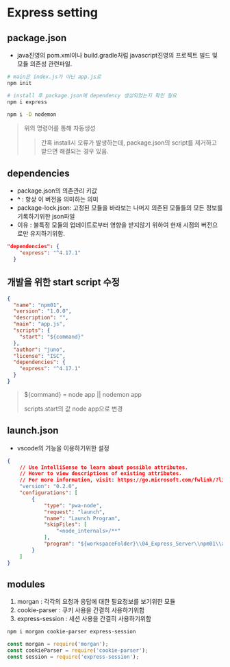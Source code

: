 # Express setting

## package.json
- java진영의 pom.xml이나 build.gradle처럼 javascript진영의 프로젝트 빌드 및 모듈 의존성 관련파일.
```bash
# main은 index.js가 아닌 app.js로
npm init

# install 후 package.json에 dependency 생성되었는지 확인 필요
npm i express

npm i -D nodemon
```
> 위의 명령어를 통해 자동생성
>> 간혹 install시 오류가 발생하는데, package.json의 script를 제거하고 받으면 해결되는 경우 있음.

## dependencies
- package.json의 의존관리 키값
- __^__ : 항상 이 버전을 의미하는 의미
- package-lock.json: 고정된 모듈을 바라보는 나머지 의존된 모듈들의 모든 정보를 기록하기위한 json파일
- 이유 : 불특정 모듈의 업데이트로부터 영향을 받지않기 위하여 현재 시점의 버전으로만 유지하기위함.
```json
"dependencies": {
    "express": "^4.17.1"
  }
```

## 개발을 위한 start script 수정
```json
{
  "name": "npm01",
  "version": "1.0.0",
  "description": "",
  "main": "app.js",
  "scripts": {
    "start": "${command}"
  },
  "author": "juno",
  "license": "ISC",
  "dependencies": {
    "express": "^4.17.1"
  }
}
```
> ${command} = node app || nodemon app
>
> scripts.start의 값 node app으로 변경

## launch.json
- vscode의 기능을 이용하기위한 설정
```json
{
    // Use IntelliSense to learn about possible attributes.
    // Hover to view descriptions of existing attributes.
    // For more information, visit: https://go.microsoft.com/fwlink/?linkid=830387
    "version": "0.2.0",
    "configurations": [
        {
            "type": "pwa-node",
            "request": "launch",
            "name": "Launch Program",
            "skipFiles": [
                "<node_internals>/**"
            ],
            "program": "${workspaceFolder}\\04_Express_Server\\npm01\\app.js"
        }
    ]
}
```

## modules
1. morgan : 각각의 요청과 응답에 대한 필요정보를 보기위한 모듈
1. cookie-parser : 쿠키 사용을 간결히 사용하기위함
1. express-session : 세션 사용을 간결히 사용하기위함
```bash
npm i morgan cookie-parser express-session
```
```js
const morgan = require('morgan');
const cookieParser = require('cookie-parser');
const session = require('express-session');
```
